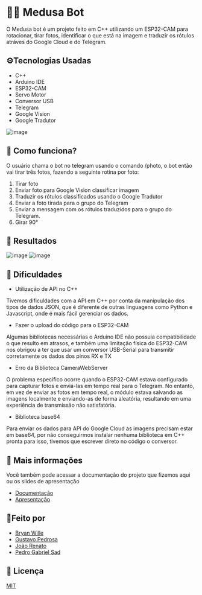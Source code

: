 # 🐍🗿 Medusa Bot
O Medusa bot é um projeto feito em C++ utilizando um ESP32-CAM para rotacionar, tirar fotos, identificar o que está na imagem e traduzir os rótulos atráves do Google Cloud e do Telegram.

## ⚙️Tecnologias Usadas
- C++
- Arduino IDE
- ESP32-CAM
- Servo Motor
- Conversor USB
- Telegram
- Google Vision
- Google Tradutor

![image](https://github.com/BryanWille/medusa-bot/assets/84272231/aea56d5c-b6f0-4fc7-ba9c-47f75f8124a6)


## 🔧 Como funciona?
O usuário chama o bot no telegram usando o comando /photo, o bot então vai tirar três fotos, fazendo a seguinte rotina por foto:
1. Tirar foto
2. Enviar foto para Google Vision classificar imagem
3. Traduzir os rótulos classificados usando o Google Tradutor
4. Enviar a foto tirada para o grupo do Telegram
5. Enviar a mensagem com os rótulos traduzidos para o grupo do Telegram.
6. Girar 90°

## 🚀 Resultados
![image](https://github.com/BryanWille/medusa-bot/assets/84272231/5184e40c-2b09-4058-8ba3-a11cd4280e91)
![image](https://github.com/BryanWille/medusa-bot/assets/84272231/383ad283-ab3b-4186-80bc-831333eba17c)


## 🧩 Dificuldades 
- Utilização de API no C++
  
Tivemos dificuldades com a API em C++ por conta da manipulação dos tipos de dados JSON, que é diferente de outras linguagens como Python e Javascript, onde é mais fácil gerenciar os dados.

- Fazer o upload do código para o ESP32-CAM
  
Algumas bibliotecas necessárias o Arduino IDE não possuia compatibilidade o que resulto em atrasos, e também uma limitação física do ESP32-CAM nos obrigou a ter que usar um conversor USB-Serial para transmitir corretamente os dados dos pinos RX e TX

- Erro da Biblioteca CameraWebServer

O problema específico ocorre quando o ESP32-CAM estava configurado para capturar fotos e enviá-las em tempo real para o Telegram. No entanto, em vez de enviar as fotos em tempo real, o módulo estava salvando as imagens localmente e enviando-as de forma aleatória, resultando em uma experiência de transmissão não satisfatória.

- Biblioteca base64
  
Para enviar os dados para API do Google Cloud as imagens precisam estar em base64, por não conseguirmos instalar nenhuma biblioteca em C++ pronta para isso, tivemos que escrever direto no código o conversor.

## 📄 Mais informações
Você também pode acessar a documentação do projeto que fizemos aqui ou os slides de apresentação
- [Documentação](https://docs.google.com/document/d/1ta7SOIxn7qrAU2eaaRqbqxrBgpvulbQFuM712-nb33I/edit?usp=sharing)
- [Apresentação](https://www.canva.com/design/DAFjpfIcKoo/DBHV-53hpGSJaDT4wcLbXw/edit?utm_content=DAFjpfIcKoo&utm_campaign=designshare&utm_medium=link2&utm_source=sharebutton)

## 👷Feito por
- [Bryan Wille](https://github.com/BryanWille)
- [Gustavo Pedrosa](https://github.com/Gustavo-hgp)
- [João Renato](https://github.com/JoaoRenato2)
- [Pedro Gabriel Sad](https://github.com/PedroSad1)

## 📜 Licença
[MIT](https://choosealicense.com/licenses/mit/)

